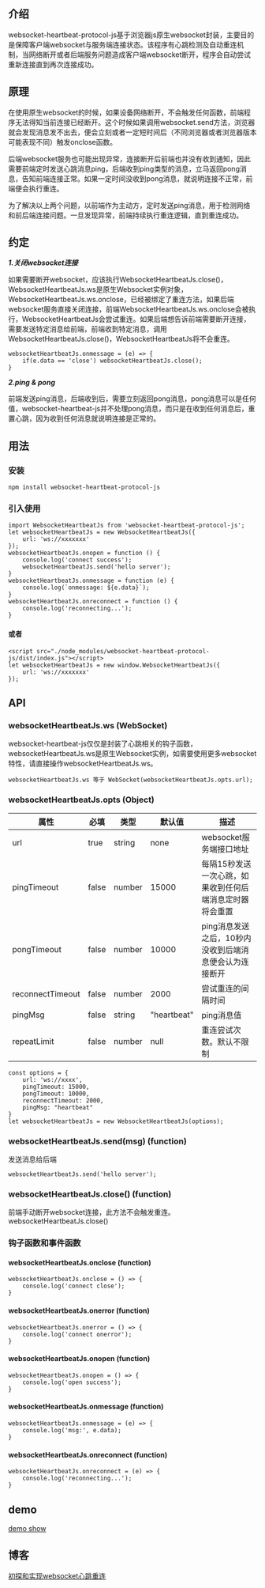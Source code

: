 
## 介绍
websocket-heartbeat-protocol-js基于浏览器js原生websocket封装，主要目的是保障客户端websocket与服务端连接状态。该程序有心跳检测及自动重连机制，当网络断开或者后端服务问题造成客户端websocket断开，程序会自动尝试重新连接直到再次连接成功。
## 原理
在使用原生websocket的时候，如果设备网络断开，不会触发任何函数，前端程序无法得知当前连接已经断开。这个时候如果调用websocket.send方法，浏览器就会发现消息发不出去，便会立刻或者一定短时间后（不同浏览器或者浏览器版本可能表现不同）触发onclose函数。

后端websocket服务也可能出现异常，连接断开后前端也并没有收到通知，因此需要前端定时发送心跳消息ping，后端收到ping类型的消息，立马返回pong消息，告知前端连接正常。如果一定时间没收到pong消息，就说明连接不正常，前端便会执行重连。

为了解决以上两个问题，以前端作为主动方，定时发送ping消息，用于检测网络和前后端连接问题。一旦发现异常，前端持续执行重连逻辑，直到重连成功。
## 约定

***1.关闭websocket连接***

 如果需要断开websocket，应该执行WebsocketHeartbeatJs.close()，WebsocketHeartbeatJs.ws是原生Websocket实例对象，WebsocketHeartbeatJs.ws.onclose，已经被绑定了重连方法，如果后端websocket服务直接关闭连接，前端WebsocketHeartbeatJs.ws.onclose会被执行，WebsocketHeartbeatJs会尝试重连。如果后端想告诉前端需要断开连接，需要发送特定消息给前端，前端收到特定消息，调用WebsocketHeartbeatJs.close()，WebsocketHeartbeatJs将不会重连。
 
 

    websocketHeartbeatJs.onmessage = (e) => {
        if(e.data == 'close') websocketHeartbeatJs.close();
    }

 
***2.ping & pong***

 前端发送ping消息，后端收到后，需要立刻返回pong消息，pong消息可以是任何值，websocket-heartbeat-js并不处理pong消息，而只是在收到任何消息后，重置心跳，因为收到任何消息就说明连接是正常的。

 
## 用法
### 安装
    npm install websocket-heartbeat-protocol-js

### 引入使用

    import WebsocketHeartbeatJs from 'websocket-heartbeat-protocol-js';
    let websocketHeartbeatJs = new WebsocketHeartbeatJs({
        url: 'ws://xxxxxxx'
    });
    websocketHeartbeatJs.onopen = function () {
        console.log('connect success');
        websocketHeartbeatJs.send('hello server');
    }
    websocketHeartbeatJs.onmessage = function (e) {
        console.log(`onmessage: ${e.data}`);
    }
    websocketHeartbeatJs.onreconnect = function () {
        console.log('reconnecting...');
    }

#### 或者

    <script src="./node_modules/websocket-heartbeat-protocol-js/dist/index.js"></script>
    let websocketHeartbeatJs = new window.WebsocketHeartbeatJs({
        url: 'ws://xxxxxxx'
    });

## API
### websocketHeartbeatJs.ws (WebSocket)
websocket-heartbeat-js仅仅是封装了心跳相关的钩子函数，websocketHeartbeatJs.ws是原生Websocket实例，如需要使用更多websocket特性，请直接操作websocketHeartbeatJs.ws。

    websocketHeartbeatJs.ws 等于 WebSocket(websocketHeartbeatJs.opts.url);

### websocketHeartbeatJs.opts (Object)
    
| 属性 | 必填 | 类型 | 默认值 | 描述 |
| ------ | ------ | ------ | ------ | ------ |
| url | true | string | none | websocket服务端接口地址 |
| pingTimeout | false | number | 15000 | 每隔15秒发送一次心跳，如果收到任何后端消息定时器将会重置 |
| pongTimeout | false | number | 10000 | ping消息发送之后，10秒内没收到后端消息便会认为连接断开 |
| reconnectTimeout | false | number | 2000 | 尝试重连的间隔时间 |
| pingMsg | false | string | "heartbeat" | ping消息值 |
| repeatLimit | false | number | null | 重连尝试次数。默认不限制 |


    const options = {
        url: 'ws://xxxx',
        pingTimeout: 15000, 
        pongTimeout: 10000, 
        reconnectTimeout: 2000,
        pingMsg: "heartbeat"
    }
    let websocketHeartbeatJs = new WebsocketHeartbeatJs(options);

### websocketHeartbeatJs.send(msg) (function)
发送消息给后端

    websocketHeartbeatJs.send('hello server');

### websocketHeartbeatJs.close() (function)
前端手动断开websocket连接，此方法不会触发重连。
websocketHeartbeatJs.close()

### 钩子函数和事件函数
#### websocketHeartbeatJs.onclose (function)

    websocketHeartbeatJs.onclose = () => {
        console.log('connect close');
    }

#### websocketHeartbeatJs.onerror (function)

    websocketHeartbeatJs.onerror = () => {
        console.log('connect onerror');
    }

#### websocketHeartbeatJs.onopen (function)

    websocketHeartbeatJs.onopen = () => {
        console.log('open success');
    }

#### websocketHeartbeatJs.onmessage (function)

    websocketHeartbeatJs.onmessage = (e) => {
        console.log('msg:', e.data);
    }

#### websocketHeartbeatJs.onreconnect (function)

    websocketHeartbeatJs.onreconnect = (e) => {
        console.log('reconnecting...');
    }

## demo
[demo show][2]


## 博客 
[初探和实现websocket心跳重连][3]


  [1]: https://github.com/zimv/websocket-heartbeat-js/blob/master/README.md
  [2]: http://htmlpreview.github.io/?https://github.com/zimv/websocket-heartbeat-js/blob/master/demo/index.html
  [3]: http://www.cnblogs.com/1wen/p/5808276.html
